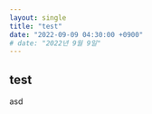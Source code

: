 ```yaml
---
layout: single
title: "test"
date: "2022-09-09 04:30:00 +0900"
# date: "2022년 9월 9일"
---
```


## test

asd
